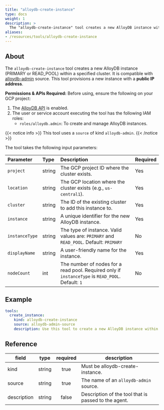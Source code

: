 ```yaml
---
title: "alloydb-create-instance"
type: docs
weight: 1
description: >
  The "alloydb-create-instance" tool creates a new AlloyDB instance within a specified cluster.
aliases:
- /resources/tools/alloydb-create-instance
---
```


## About

The `alloydb-create-instance` tool creates a new AlloyDB instance (PRIMARY or READ_POOL) within a specified cluster. It is compatible with [alloydb-admin](../../sources/alloydb-admin.md) source.
This tool provisions a new instance with a **public IP address**.

  **Permissions & APIs Required:**
  Before using, ensure the following on your GCP project:
  1. The [AlloyDB API](https://console.cloud.google.com/apis/library/alloydb.googleapis.com) is enabled.
  2. The user or service account executing the tool has the following IAM roles:
     - `roles/alloydb.admin`: To create and manage AlloyDB instances.

{{< notice info >}}
This tool uses a `source` of kind `alloydb-admin`.
{{< /notice >}}

The tool takes the following input parameters:

| Parameter | Type | Description | Required |
| :--- | :--- | :--- | :--- |
| `project` | string | The GCP project ID where the cluster exists. | Yes |
| `location` | string | The GCP location where the cluster exists (e.g., `us-central1`). | Yes |
| `cluster` | string | The ID of the existing cluster to add this instance to. | Yes |
| `instance` | string | A unique identifier for the new AlloyDB instance. | Yes |
| `instanceType`| string | The type of instance. Valid values are: `PRIMARY` and `READ_POOL`. Default: `PRIMARY` | No |
| `displayName` | string | A user-friendly name for the instance. | Yes |
| `nodeCount` | int | The number of nodes for a read pool. Required only if `instanceType` is `READ_POOL`. Default: `1`| No |
## Example

```yaml
tools:
  create_instance:
    kind: alloydb-create-instance
    source: alloydb-admin-source
    description: Use this tool to create a new AlloyDB instance within a specified cluster.
```
## Reference
| **field**   |                  **type**                  | **required** | **description**                                                                                  |
|-------------|:------------------------------------------:|:------------:|--------------------------------------------------------------------------------------------------|
| kind        |                   string                   |     true     | Must be alloydb-create-instance.                                                                  |                                               |
| source      |                   string                   |     true     | The name of an `alloydb-admin` source.                                                                       |
| description |                   string                   |     false    | Description of the tool that is passed to the agent.                                             |